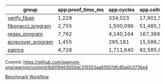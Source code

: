 | group | app.proof_time_ms | app.cycles | app.cells_used | leaf.proof_time_ms | leaf.cycles | leaf.cells_used |
| -- | -- | -- | -- | -- | -- | -- |
| [verify_fibair](https://github.com/openvm-org/openvm/blob/benchmark-results/benchmarks/verify_fibair-6d019463b50dc315553aa81007dfc85a0c0736e4.md) | 1,229 |  334,023 |  17,901,531 |- | - | - |
| [fibonacci_program](https://github.com/openvm-org/openvm/blob/benchmark-results/benchmarks/fibonacci-6d019463b50dc315553aa81007dfc85a0c0736e4.md) | 2,755 |  1,500,096 |  51,485,167 | 3,848 |  1,264,941 |  70,272,263 |
| [regex_program](https://github.com/openvm-org/openvm/blob/benchmark-results/benchmarks/regex-6d019463b50dc315553aa81007dfc85a0c0736e4.md) | 7,762 |  4,140,164 |  167,389,450 | 15,016 |  3,986,678 |  304,607,642 |
| [ecrecover_program](https://github.com/openvm-org/openvm/blob/benchmark-results/benchmarks/ecrecover-6d019463b50dc315553aa81007dfc85a0c0736e4.md) | 1,455 |  295,181 |  15,586,346 | 13,101 |  2,988,776 |  244,100,844 |
| [pairing](https://github.com/openvm-org/openvm/blob/benchmark-results/benchmarks/pairing-6d019463b50dc315553aa81007dfc85a0c0736e4.md) | 4,728 |  1,711,640 |  92,585,975 | 14,079 |  3,301,821 |  274,873,425 |


Commit: https://github.com/openvm-org/openvm/commit/6d019463b50dc315553aa81007dfc85a0c0736e4

[Benchmark Workflow](https://github.com/openvm-org/openvm/actions/runs/13864235662)
